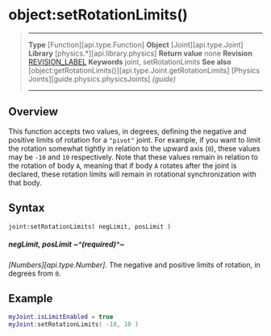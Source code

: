 # object:setRotationLimits()

> --------------------- ------------------------------------------------------------------------------------------
> __Type__              [Function][api.type.Function]
> __Object__            [Joint][api.type.Joint]
> __Library__           [physics.*][api.library.physics]
> __Return value__      none
> __Revision__          [REVISION_LABEL](REVISION_URL)
> __Keywords__          joint, setRotationLimits
> __See also__          [object:getRotationLimits()][api.type.Joint.getRotationLimits]
>								[Physics Joints][guide.physics.physicsJoints] _(guide)_
> --------------------- ------------------------------------------------------------------------------------------


## Overview

This function accepts two values, in degrees, defining the negative and positive limits of rotation for a `"pivot"` joint. For example, if you want to limit the rotation somewhat tightly in relation to the upward axis (`0`), these values may be `-10` and `10` respectively. Note that these values remain in relation to the rotation of body `A`, meaning that if body `A` rotates after the joint is declared, these rotation limits will remain in rotational synchronization with that body.

## Syntax

	joint:setRotationLimits( negLimit, posLimit )
	
##### negLimit, posLimit ~^(required)^~
_[Numbers][api.type.Number]._ The negative and positive limits of rotation, in degrees from `0`.

## Example

``````lua
myJoint.isLimitEnabled = true
myJoint:setRotationLimits( -10, 10 )
``````